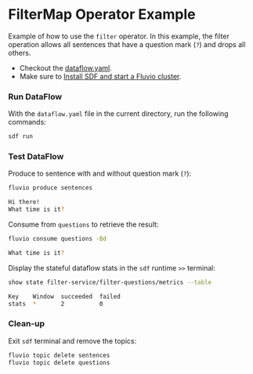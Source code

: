 # FilterMap Operator Example

Example of how to use the `filter` operator. In this example, the filter operation allows all sentences that have a question mark (`?`) and drops all others.

* Checkout the [dataflow.yaml](./dataflow.yaml).
* Make sure to [Install SDF and start a Fluvio cluster].

### Run DataFlow

With the `dataflow.yaml` file in the current directory, run the following commands:

```bash
sdf run
```

### Test DataFlow

Produce to sentence with and without question mark (`?`):

```bash
fluvio produce sentences
```

```bash
Hi there!
What time is it?
```

Consume from `questions` to retrieve the result:

```bash
fluvio consume questions -Bd
```

```bash
What time is it?
```

Display the stateful dataflow stats in the `sdf` runtime `>>` terminal:

```bash
show state filter-service/filter-questions/metrics --table
```

```bash
Key    Window  succeeded  failed 
stats  *       2          0    
```

### Clean-up

Exit `sdf` terminal and remove the topics:

```bash
fluvio topic delete sentences
fluvio topic delete questions
```

[Install SDF and start a Fluvio cluster]: /README.MD#prerequisites